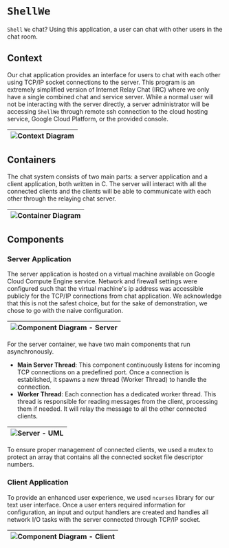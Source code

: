 # `ShellWe`

`Shell` `We` chat? Using this application, a user can chat with other users in
the chat room.

## Context

Our chat application provides an interface for users to chat with each other
using TCP/IP socket connections to the server. This program is an extremely
simplified version of Internet Relay Chat (IRC) where we only have a single
combined chat and service server. While a normal user will not be interacting
with the server directly, a server administrator will be accessing `ShellWe`
through remote ssh connection to the cloud hosting service, Google Cloud
Platform, or the provided console.

| ![Context Diagram](./docs/context.jpg) | 
|----------------------------------------|

## Containers

The chat system consists of two main parts: a server application and a client
application, both written in C. The server will interact with all the connected
clients and the clients will be able to communicate with each other through the
relaying chat server.

| ![Container Diagram](./docs/container.jpg) |
|--------------------------------------------|

## Components

### Server Application

The server application is hosted on a virtual machine available on Google Cloud
Compute Engine service. Network and firewall settings were configured such that
the virtual machine's ip address was accessible publicly for the TCP/IP
connections from chat application. We acknowledge that this is not the safest
choice, but for the sake of demonstration, we chose to go with the naive
configuration.

| ![Component Diagram - Server](./docs/component_server.jpg) | 
|------------------------------------------------------------|

For the server container, we have two main components that run asynchronously.

- **Main Server Thread**: This component continuously listens for incoming TCP
  connections on a predefined port. Once a connection is established, it spawns
  a new thread (Worker Thread) to handle the connection.
- **Worker Thread**: Each connection has a dedicated worker thread. This thread
  is responsible for reading messages from the client, processing them if
  needed. It will relay the message to all the other connected clients.

| ![Server - UML](./docs/server_uml.svg) |
|----------------------------------------|

To ensure proper management of connected clients, we used a mutex to protect an
array that contains all the connected socket file descriptor numbers.

### Client Application

To provide an enhanced user experience, we used `ncurses` library for our text
user interface. Once a user enters required information for configuration, an
input and output handlers are created and handles all network I/O tasks with the
server connected through TCP/IP socket.

| ![Component Diagram - Client](./docs/component_client.jpg) |
|------------------------------------------------------------|

